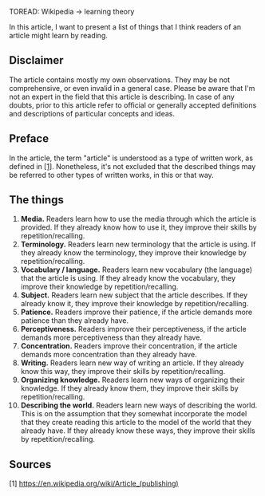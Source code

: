 TOREAD: Wikipedia -> learning theory

In this article, I want to present a list of things that I think readers of an article might learn by reading.

## Disclaimer 

The article contains mostly my own observations. They may be not comprehensive, or even invalid in a general case. Please be aware that I'm not an expert in the field that this article is describing. In case of any doubts, prior to this article refer to official or generally accepted definitions and descriptions of particular concepts and ideas.

## Preface

In the article, the term "article" is understood as a type of written work, as defined in [[1]](#1). Nonetheless, it's not excluded that the described things may be referred to other types of written works, in this or that way.

## The things

1. **Media.** Readers learn how to use the media through which the article is provided. If they already know how to use it, they improve their skills by repetition/recalling.
2. **Terminology.** Readers learn new terminology that the article is using. If they already know the terminology, they improve their knowledge by repetition/recalling.
3. **Vocabulary / language.** Readers learn new vocabulary (the language) that the article is using. If they already know the vocabulary, they improve their knowledge by repetition/recalling.
4. **Subject.** Readers learn new subject that the article describes. If they already know it, they improve their knowledge by repetition/recalling.
5. **Patience.** Readers improve their patience, if the article demands more patience than they already have.
6. **Perceptiveness.** Readers improve their perceptiveness, if the article demands more perceptiveness than they already have.
7. **Concentration.** Readers improve their concentration, if the article demands more concentration than they already have.
8. **Writing.** Readers learn new way of writing an article. If they already know this way, they improve their skills by repetition/recalling.
9. **Organizing knowledge.** Readers learn new ways of organizing their knowledge. If they already know them, they improve their skills by repetition/recalling.
10. **Describing the world.** Readers learn new ways of describing the world. This is on the assumption that they somewhat incorporate the model that they create reading this article to the model of the world that they already have. If they already know these ways, they improve their skills by repetition/recalling.

## Sources

<span id="1">[1]</span> https://en.wikipedia.org/wiki/Article_(publishing)
